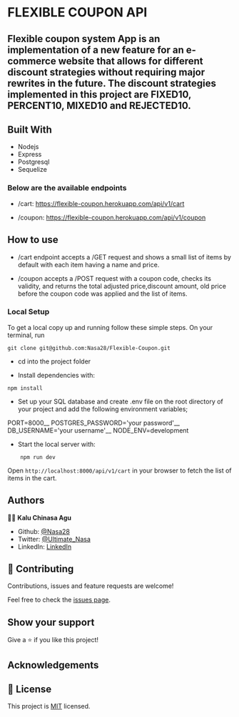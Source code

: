 # FLEXIBLE COUPON API

## Flexible coupon system App is an implementation of a new feature for an e-commerce website that allows for different discount strategies without requiring major rewrites in the future. The discount strategies implemented in this project are FIXED10, PERCENT10, MIXED10 and REJECTED10.

## Built With

- Nodejs
- Express
- Postgresql
- Sequelize

### Below are the available endpoints

- /cart: https://flexible-coupon.herokuapp.com/api/v1/cart    

- /coupon: https://flexible-coupon.herokuapp.com/api/v1/coupon

## How to use

- /cart endpoint accepts a /GET request and shows a small list of items by default with each item having a name and price.

- /coupon accepts a /POST request with a coupon code, checks its validity, and returns the total adjusted price,discount
amount, old price before the coupon code was applied and the list of items.

### Local Setup 

To get a local copy up and running follow these simple steps.
On your terminal, run

```
git clone git@github.com:Nasa28/Flexible-Coupon.git

```

- cd into the project folder

- Install dependencies with:

```
npm install
```
- Set up your SQL database and create .env file on the root directory of your project and add the following environment variables;

PORT=8000__
POSTGRES_PASSWORD='your password'__ 
DB_USERNAME='your username'__
NODE_ENV=development

- Start the local server with:

```
    npm run dev
```

Open `http://localhost:8000/api/v1/cart` in your browser to fetch the list of items in the cart.


## Authors

👨‍💻 **Kalu Chinasa Agu**

- Github: [@Nasa28](https://github.com/Nasa28)
- Twitter: [@Ultimate_Nasa](https://twitter.com/Ultimate_Nasa)
- LinkedIn: [LinkedIn](https://www.linkedin.com/in/kalu-chinasa-agu-a15080103/)

## 🤝 Contributing

Contributions, issues and feature requests are welcome!

Feel free to check the [issues page](https://github.com/Nasa28/Flexible-Coupon/issues).

## Show your support

Give a ⭐️ if you like this project!

## Acknowledgements

## 📝 License

This project is [MIT](https://github.com/stevenvachon/broken-link-checker/blob/main/license) licensed.
